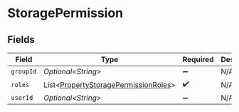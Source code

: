 # StoragePermission


## Fields

| Field                                                                                          | Type                                                                                           | Required                                                                                       | Description                                                                                    |
| ---------------------------------------------------------------------------------------------- | ---------------------------------------------------------------------------------------------- | ---------------------------------------------------------------------------------------------- | ---------------------------------------------------------------------------------------------- |
| `groupId`                                                                                      | *Optional\<String>*                                                                            | :heavy_minus_sign:                                                                             | N/A                                                                                            |
| `roles`                                                                                        | List\<[PropertyStoragePermissionRoles](../../models/shared/PropertyStoragePermissionRoles.md)> | :heavy_check_mark:                                                                             | N/A                                                                                            |
| `userId`                                                                                       | *Optional\<String>*                                                                            | :heavy_minus_sign:                                                                             | N/A                                                                                            |
